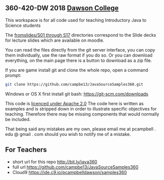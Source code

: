 ## 360-420-DW 2018 [Dawson College](http://www.dawsoncollege.qc.ca)
This workspace is for all code used for
teaching Introductory Java to Science students

The [fromslides/S01 through S17](fromslides/) directories correspond to 
the Slide decks for lecture slides which are available on moodle. 

You can read the files directly from the git server interface,  you can copy them individually, 
use the raw format if you do so. Or you can download everything, on the main page there is a button to download as a zip file.

If you are game install git and clone the whole repo, open a command prompt:
```bash
git clone https://github.com/campbe13/JavaSourceSamples360.git
```
Windows or OS X first install git bash: https://git-scm.com/downloads

This code is [licenced under Apache 2.0](LICENSE.txt) The code here is written as examples
and is stripped down in  order to illustrate specific objectives for teaching. 
Therefore there may be missing components that would normally be included. 

That being said any mistakes are my own, please email me at pcampbell . edu @ gmail . com
should you wish to notify me of a mistake. 


## For Teachers
* short url for this repo http://bit.ly/java360
* full url  https://github.com/campbe13/JavaSourceSamples360
* Cloud9 https://ide.c9.io/pcampbelldawson/samples360
